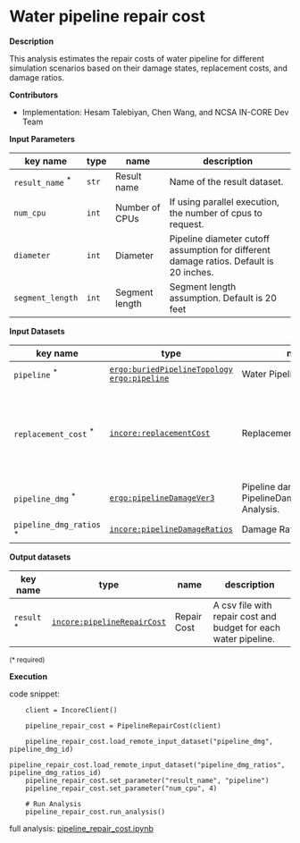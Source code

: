 # Water pipeline repair cost

**Description**

This analysis estimates the repair costs of water pipeline for different simulation scenarios based on 
their damage states, replacement costs, and damage ratios.

**Contributors**

- Implementation: Hesam Talebiyan, Chen Wang, and NCSA IN-CORE Dev Team


**Input Parameters**

| key name                   | type  | name           | description                                                                            |
|----------------------------|-------|----------------|----------------------------------------------------------------------------------------|
| `result_name` <sup>*</sup> | `str` | Result name    | Name of the result dataset.                                                            |
| `num_cpu`                  | `int` | Number of CPUs | If using parallel execution, the number of cpus to request.                            |
| `diameter`                 | `int` | Diameter       | Pipeline diameter cutoff assumption for different damage ratios. Default is 20 inches. |
| `segment_length`           | `int` | Segment length | Segment length assumption. Default is 20 feet                                          |


**Input Datasets**

| key name                           | type                                              | name                                                    | description                                                                |
|------------------------------------|---------------------------------------------------|---------------------------------------------------------|----------------------------------------------------------------------------|
| `pipeline` <sup>*</sup>            | [`ergo:buriedPipelineTopology`](https://tools.in-core.org/semantics/api/types/ergo:buriedPipelineTopology)<br/>[`ergo:pipeline`](https://tools.in-core.org/semantics/api/types/ergo:pipeline) | Water Pipeline                                          | Water Pipeline.                                                            |
| `replacement_cost` <sup>*</sup>    | [`incore:replacementCost`](https://tools.in-core.org/semantics/api/types/incore:replacementCost)                          | Replacement Cost                                        | Repair cost of the node in the complete damage state (= Replacement cost). |
| `pipeline_dmg` <sup>*</sup>        | [`ergo:pipelineDamageVer3`](https://tools.in-core.org/semantics/api/types/ergo:pipelineDamageVer3)                         | Pipeline damage from PipelineDamageRepairRate Analysis. |
| `pipeline_dmg_ratios` <sup>*</sup> | [`incore:pipelineDamageRatios`](https://tools.in-core.org/semantics/api/types/incore:pipelineDamageRatios)                     | Damage Ratios Table                                     | Damage Ratios Table.                                                       |

**Output datasets** 

| key name              | type                        | name        | description                                                     |
|-----------------------|-----------------------------|-------------|-----------------------------------------------------------------|
| `result` <sup>*</sup> | [`incore:pipelineRepairCost`](https://tools.in-core.org/semantics/api/types/incore:pipelineRepairCost) | Repair Cost | A csv file with repair cost and budget for each water pipeline. |

<small>(* required)</small>

**Execution**

code snippet:

```
    client = IncoreClient()
    
    pipeline_repair_cost = PipelineRepairCost(client)

    pipeline_repair_cost.load_remote_input_dataset("pipeline_dmg", pipeline_dmg_id)
    pipeline_repair_cost.load_remote_input_dataset("pipeline_dmg_ratios", pipeline_dmg_ratios_id)
    pipeline_repair_cost.set_parameter("result_name", "pipeline")
    pipeline_repair_cost.set_parameter("num_cpu", 4)

    # Run Analysis
    pipeline_repair_cost.run_analysis()

```

full analysis: [pipeline_repair_cost.ipynb](https://github.com/IN-CORE/incore-docs/blob/main/notebooks/pipeline_repair_cost.ipynb)
